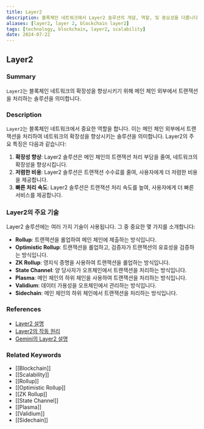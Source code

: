 ```yaml
---
title: Layer2
description: 블록체인 네트워크에서 Layer2 솔루션의 개념, 역할, 및 중요성을 다룹니다.
aliases: [layer2, layer 2, blockchain layer2]
tags: [technology, blockchain, layer2, scalability]
date: 2024-07-22
---
```


## Layer2

### Summary

`Layer2`는 블록체인 네트워크의 확장성을 향상시키기 위해 메인 체인 외부에서 트랜잭션을 처리하는 솔루션을 의미합니다.

### Description

`Layer2`는 블록체인 네트워크에서 중요한 역할을 합니다. 이는 메인 체인 외부에서 트랜잭션을 처리하여 네트워크의 확장성을 향상시키는 솔루션을 의미합니다. Layer2의 주요 특징은 다음과 같습니다:

1. **확장성 향상**: Layer2 솔루션은 메인 체인의 트랜잭션 처리 부담을 줄여, 네트워크의 확장성을 향상시킵니다.
2. **저렴한 비용**: Layer2 솔루션은 트랜잭션 수수료를 줄여, 사용자에게 더 저렴한 비용을 제공합니다.
3. **빠른 처리 속도**: Layer2 솔루션은 트랜잭션 처리 속도를 높여, 사용자에게 더 빠른 서비스를 제공합니다.

### Layer2의 주요 기술

Layer2 솔루션에는 여러 가지 기술이 사용됩니다. 그 중 중요한 몇 가지를 소개합니다:

- **Rollup**: 트랜잭션을 롤업하여 메인 체인에 제출하는 방식입니다.
- **Optimistic Rollup**: 트랜잭션을 롤업하고, 검증자가 트랜잭션의 유효성을 검증하는 방식입니다.
- **ZK Rollup**: 영지식 증명을 사용하여 트랜잭션을 롤업하는 방식입니다.
- **State Channel**: 양 당사자가 오프체인에서 트랜잭션을 처리하는 방식입니다.
- **Plasma**: 메인 체인의 하위 체인을 사용하여 트랜잭션을 처리하는 방식입니다.
- **Validium**: 데이터 가용성을 오프체인에서 관리하는 방식입니다.
- **Sidechain**: 메인 체인의 하위 체인에서 트랜잭션을 처리하는 방식입니다.

### References

- [Layer2 설명](https://en.wikipedia.org/wiki/Layer2)
- [Layer2의 작동 원리](https://ethereum.org/en/glossary/#layer2)
- [Gemini의 Layer2 설명](https://www.gemini.com/cryptopedia/search?query=layer2)

### Related Keywords

- [[Blockchain]]
- [[Scalability]]
- [[Rollup]]
- [[Optimistic Rollup]]
- [[ZK Rollup]]
- [[State Channel]]
- [[Plasma]]
- [[Validium]]
- [[Sidechain]]
